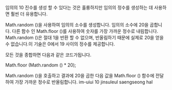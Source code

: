 임의의 10 진수를 생성 할 수 있다는 것은 훌륭하지만 임의의 정수를 생성하는 데 사용하면 훨씬 더 유용합니다.

Math.random ()을 사용하여 임의의 소수를 생성합니다.
임의의 소수에 20을 곱합니다.
다른 함수 인 Math.floor ()를 사용하여 숫자를 가장 가까운 정수로 내림합니다.
Math.random ()은 절대 1을 반환 할 수 없으며, 반올림하기 때문에 실제로 20을 얻을 수 없습니다.이 기술은 0에서 19 사이의 정수를 제공합니다.

모든 것을 종합하면 다음과 같은 코드가됩니다.

Math.floor (Math.random () * 20);

Math.random ()을 호출하고 결과에 20을 곱한 다음 값을 Math.floor () 함수에 전달하여 가장 가까운 정수로 반올림합니다.
im-uiui 10 jinsuleul saengseong hal 